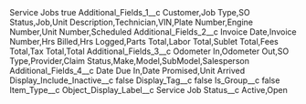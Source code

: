 <?xml version="1.0" encoding="UTF-8"?>
<CustomMetadata xmlns="http://soap.sforce.com/2006/04/metadata" xmlns:xsi="http://www.w3.org/2001/XMLSchema-instance" xmlns:xsd="http://www.w3.org/2001/XMLSchema">
    <label>Service Jobs</label>
    <protected>true</protected>
    <values>
        <field>Additional_Fields_1__c</field>
        <value xsi:type="xsd:string">Customer,Job Type,SO Status,Job,Unit Description,Technician,VIN,Plate Number,Engine Number,Unit Number,Scheduled</value>
    </values>
    <values>
        <field>Additional_Fields_2__c</field>
        <value xsi:type="xsd:string">Invoice Date,Invoice Number,Hrs Billed,Hrs Logged,Parts Total,Labor Total,Sublet Total,Fees Total,Tax Total,Total</value>
    </values>
    <values>
        <field>Additional_Fields_3__c</field>
        <value xsi:type="xsd:string">Odometer In,Odometer Out,SO Type,Provider,Claim Status,Make,Model,SubModel,Salesperson</value>
    </values>
    <values>
        <field>Additional_Fields_4__c</field>
        <value xsi:type="xsd:string">Date Due In,Date Promised,Unit Arrived</value>
    </values>
    <values>
        <field>Display_Include_Inactive__c</field>
        <value xsi:type="xsd:boolean">false</value>
    </values>
    <values>
        <field>Display_Tag__c</field>
        <value xsi:type="xsd:boolean">false</value>
    </values>
    <values>
        <field>Is_Group__c</field>
        <value xsi:type="xsd:boolean">false</value>
    </values>
    <values>
        <field>Item_Type__c</field>
        <value xsi:nil="true"/>
    </values>
    <values>
        <field>Object_Display_Label__c</field>
        <value xsi:type="xsd:string">Service Job</value>
    </values>
    <values>
        <field>Status__c</field>
        <value xsi:type="xsd:string">Active,Open</value>
    </values>
</CustomMetadata>
